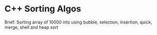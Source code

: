 # C++ Sorting Algos
Brief: Sorting array of 10000 ints using bubble, selection, insertion, quick, merge, shell and heap sort
